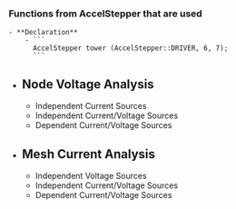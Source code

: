 ### Functions from AccelStepper that are used
	- **Declaration**
		- ```
		  AccelStepper tower (AccelStepper::DRIVER, 6, 7);
		  ```
- ## Node Voltage Analysis
	- Independent Current Sources
	- Independent Current/Voltage Sources
	- Dependent Current/Voltage Sources
- ## Mesh Current Analysis
	- Independent Voltage Sources
	- Independent Current/Voltage Sources
	- Dependent Current/Voltage Sources